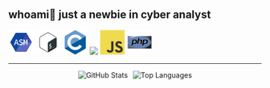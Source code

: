 <style>
  .stats {
    display: flex;
    justify-content: center;
    align-items: center;
    gap: 10px; /* Espacio entre imágenes */
  }

  .stats img {
    max-width: 48%; /* Ajusta el tamaño para que no se desborde */
  }
</style>

<div class="presentacion">
  <h2>whoami👋 just a newbie in cyber analyst </h2>
</div>

<!-- <img src="https://github.com/usagi143/usagi143/blob/main/src/cinnamoroll.png?raw=true" height="50"/> -->

<div class="lenguajes">
  <img src="https://github.com/usagi143/usagi143/blob/main/src/icons8-assembly-96.png?raw=true" height="50"/>
  <img src="https://github.com/usagi143/usagi143/blob/main/src/bash-scripting.svg?raw=true" height="50"/>
  <img src="https://github.com/usagi143/usagi143/blob/main/src/c-original.svg?raw=true" height="50"/>
  <img src = 'https://github.com/MarikIshtar007/MarikIshtar007/blob/master/images/python2.png' height='50'/> 
  <img src="https://github.com/usagi143/usagi143/blob/main/src/js.svg?raw=true" height="50"/>
  <img src="https://github.com/usagi143/usagi143/blob/main/src/php.svg?raw=true" height="50"/>
</div>

<hr>

<div class="stats">
  <img src="https://github-readme-stats.vercel.app/api?username=usagi143&show_icons=true&theme=radical" alt="GitHub Stats"/>
  <img src="https://github-readme-stats.vercel.app/api/top-langs/?username=usagi143&layout=compact&theme=radical" alt="Top Languages"/>
</div>
  <!--  e.g. dark, radical, merko, gruvbox, tokyonight, onedark, cobalt, synthwave, highcontrast, dracula). -->
